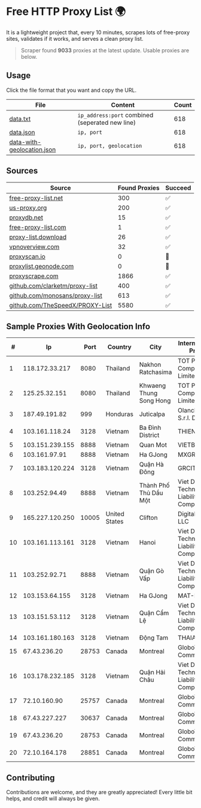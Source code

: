 
# Free HTTP Proxy List 🌍

It is a lightweight project that, every 10 minutes, scrapes lots of free-proxy sites, validates if it works, and serves a clean proxy list.


> Scraper found **9033** proxies at the latest update. Usable proxies are below.

## Usage

Click the file format that you want and copy the URL.


|File|Content|Count|
|----|-------|-----|
|[data.txt](https://raw.githubusercontent.com/themiralay/Proxy-List-World/master/data.txt)|`ip_address:port` combined (seperated new line)|618|
|[data.json](https://raw.githubusercontent.com/themiralay/Proxy-List-World/master/data.json)|`ip, port`|618|
|[data-with-geolocation.json](https://raw.githubusercontent.com/themiralay/Proxy-List-World/master/data-with-geolocation.json)|`ip, port, geolocation`|618|

## Sources

|Source|Found Proxies|Succeed|
|------|-------------|-------|
|[free-proxy-list.net](https://free-proxy-list.net)|300|✅|
|[us-proxy.org](https://www.us-proxy.org)|200|✅|
|[proxydb.net](http://proxydb.net)|15|✅|
|[free-proxy-list.com](https://free-proxy-list.com/?page=&port=&type%5B%5D=http&type%5B%5D=https&up_time=0&search=Search)|1|✅|
|[proxy-list.download](https://www.proxy-list.download/HTTP)|26|✅|
|[vpnoverview.com](https://vpnoverview.com/privacy/anonymous-browsing/free-proxy-servers)|32|✅|
|[proxyscan.io](https://www.proxyscan.io)|0|🚫|
|[proxylist.geonode.com](https://proxylist.geonode.com/api/proxy-list?limit=300&page=1&sort_by=lastChecked&sort_type=desc&protocols=http,https)|0|🚫|
|[proxyscrape.com](https://api.proxyscrape.com/v2/?request=displayproxies&protocol=http&timeout=10000&country=all&ssl=all&anonymity=all)|1866|✅|
|[github.com/clarketm/proxy-list](https://raw.githubusercontent.com/clarketm/proxy-list/master/proxy-list-raw.txt)|400|✅|
|[github.com/monosans/proxy-list](https://raw.githubusercontent.com/monosans/proxy-list/main/proxies/http.txt)|613|✅|
|[github.com/TheSpeedX/PROXY-List](https://raw.githubusercontent.com/TheSpeedX/PROXY-List/master/http.txt)|5580|✅|


## Sample Proxies With Geolocation Info

|#|Ip|Port|Country|City|Internet Service Provider|
|-|--|----|-------|----|-------------------------|
|1|118.172.33.217|8080|Thailand|Nakhon Ratchasima|TOT Public Company Limited|
|2|125.25.32.151|8080|Thailand|Khwaeng Thung Song Hong|TOT Public Company Limited|
|3|187.49.191.82|999|Honduras|Juticalpa|Olancho NET S.r.l. De C.V.|
|4|103.161.118.24|3128|Vietnam|Ba Đình District|THIENCO|
|5|103.151.239.155|8888|Vietnam|Quan Mot|VIETBRANDS|
|6|103.161.97.91|8888|Vietnam|Ha GJong|MXGROUP|
|7|103.183.120.224|3128|Vietnam|Quận Hà Đông|GRCITY|
|8|103.252.94.49|8888|Vietnam|Thành Phố Thủ Dầu Một|Viet Digital Technology Liability Company|
|9|165.227.120.250|10005|United States|Clifton|DigitalOcean, LLC|
|10|103.161.113.161|3128|Vietnam|Hanoi|Viet Digital Technology Liability Company|
|11|103.252.92.71|8888|Vietnam|Quận Gò Vấp|Viet Digital Technology Liability Company|
|12|103.153.64.155|3128|Vietnam|Ha GJong|MAT-HN|
|13|103.151.53.112|3128|Vietnam|Quận Cẩm Lệ|Viet Digital Technology Liability Company|
|14|103.161.180.163|3128|Vietnam|Động Tam|THAIAN|
|15|67.43.236.20|28753|Canada|Montreal|GloboTech Communications|
|16|103.178.232.185|3128|Vietnam|Quận Hải Châu|Viet Digital Technology Liability Company|
|17|72.10.160.90|25757|Canada|Montreal|GloboTech Communications|
|18|67.43.227.227|30637|Canada|Montreal|GloboTech Communications|
|19|67.43.236.20|28753|Canada|Montreal|GloboTech Communications|
|20|72.10.164.178|28851|Canada|Montreal|GloboTech Communications|



## Contributing

Contributions are welcome, and they are greatly appreciated! Every
little bit helps, and credit will always be given.

